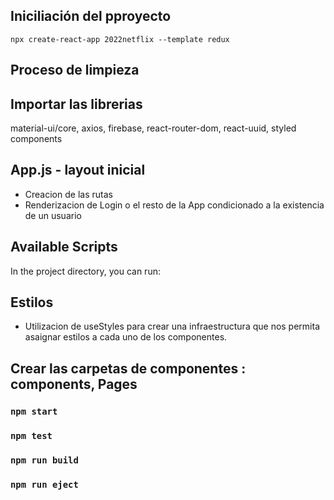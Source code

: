 ## Iniciliación del pproyecto
` npx create-react-app 2022netflix --template redux `

## Proceso de limpieza

## Importar las librerias

material-ui/core, axios, firebase, react-router-dom, react-uuid, styled components

## App.js - layout inicial

- Creacion de las rutas
- Renderizacion de Login o el resto de la App condicionado a la existencia de un usuario

## Available Scripts

In the project directory, you can run:

## Estilos

- Utilizacion de useStyles para crear una infraestructura que nos permita asaignar estilos a cada uno de los componentes.

## Crear las carpetas de componentes : components, Pages

### `npm start`
### `npm test`
### `npm run build`
### `npm run eject`
